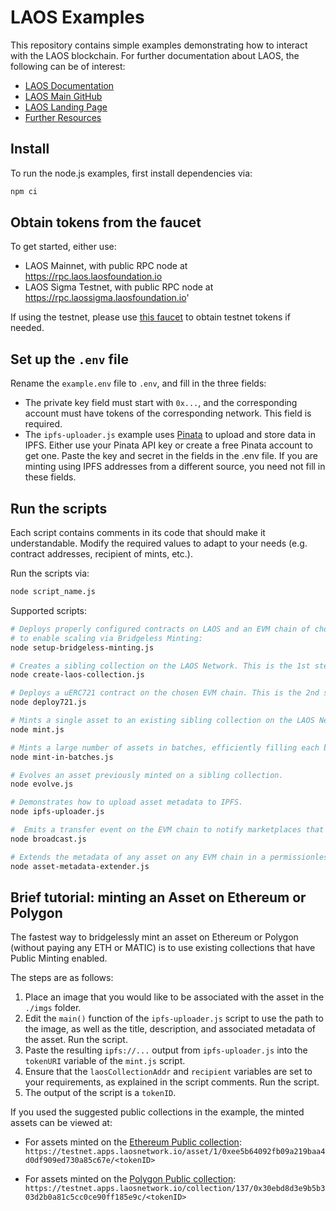 # LAOS Examples

This repository contains simple examples demonstrating how to interact with the LAOS blockchain. For further documentation about LAOS, the following can be of interest:

- [LAOS Documentation](https://docs.laosnetwork.io/)
- [LAOS Main GitHub](https://github.com/freeverseio/laos)
- [LAOS Landing Page](https://laosnetwork.io)
- [Further Resources](https://docs.laosnetwork.io/introduction/resources)

## Install

To run the node.js examples, first install dependencies via:

```bash
npm ci
```

## Obtain tokens from the faucet

To get started, either use:
* LAOS Mainnet, with public RPC node at https://rpc.laos.laosfoundation.io
* LAOS Sigma Testnet, with public RPC node at https://rpc.laossigma.laosfoundation.io'

If using the testnet, please use [this faucet](https://testnet.apps.laosnetwork.io/faucet) to obtain testnet tokens if needed.

## Set up the `.env` file

Rename the `example.env` file to `.env`, and fill in the three fields:
* The private key field must start with `0x...`, and the corresponding account must have tokens of the corresponding network. This field is required.
* The `ipfs-uploader.js` example uses [Pinata](https://www.pinata.cloud/) to upload and store data in IPFS. Either use your Pinata API key or create a free Pinata account to get one. Paste the key and secret in the fields in the .env file. If you are minting using IPFS addresses from a different source, you need not fill in these fields.

## Run the scripts

Each script contains comments in its code that should make it understandable. Modify the required values to adapt to your needs (e.g. contract addresses, recipient of mints, etc.).  

Run the scripts via:

```bash
node script_name.js
```

Supported scripts:

```bash
# Deploys properly configured contracts on LAOS and an EVM chain of choice
# to enable scaling via Bridgeless Minting:
node setup-bridgeless-minting.js

# Creates a sibling collection on the LAOS Network. This is the 1st step used by 'setup-bridgeless-minting'.
node create-laos-collection.js

# Deploys a uERC721 contract on the chosen EVM chain. This is the 2nd step used by 'setup-bridgeless-minting'.
node deploy721.js

# Mints a single asset to an existing sibling collection on the LAOS Network.
node mint.js

# Mints a large number of assets in batches, efficiently filling each block to maximize throughput.
node mint-in-batches.js

# Evolves an asset previously minted on a sibling collection.
node evolve.js

# Demonstrates how to upload asset metadata to IPFS.
node ipfs-uploader.js

#  Emits a transfer event on the EVM chain to notify marketplaces that do not yet natively integrate with LAOS.
node broadcast.js

# Extends the metadata of any asset on any EVM chain in a permissionless manner.
node asset-metadata-extender.js
```

## Brief tutorial: minting an Asset on Ethereum or Polygon

The fastest way to bridgelessly mint an asset on Ethereum or Polygon (without paying any ETH or MATIC) is to use existing collections that have Public Minting enabled. 

The steps are as follows:

1. Place an image that you would like to be associated with the asset in the `./imgs` folder.
2. Edit the `main()` function of the `ipfs-uploader.js` script to use the path to the image, as well as the title, description, and associated metadata of the asset. Run the script.
3. Paste the resulting `ipfs://...` output from `ipfs-uploader.js` into the `tokenURI` variable of the `mint.js` script.
4. Ensure that the `laosCollectionAddr` and `recipient` variables are set to your requirements, as explained in the script comments. Run the script.
5. The output of the script is a `tokenID`.

If you used the suggested public collections in the example, the minted assets can be viewed at:

* For assets minted on the [Ethereum Public collection](https://testnet.apps.laosnetwork.io/collection/1/0xee5B64092Fb09a219baa4D0DF909ED730A85c67e):
`https://testnet.apps.laosnetwork.io/asset/1/0xee5b64092fb09a219baa4d0df909ed730a85c67e/<tokenID>`

* For assets minted on the [Polygon Public collection](https://testnet.apps.laosnetwork.io/collection/137/0x0Cf5Fc5b64d60c13894328b16042a4D8F8398EbF):
`https://testnet.apps.laosnetwork.io/collection/137/0x30ebd8d3e9b5b303d2b0a81c5cc0ce90ff185e9c/<tokenID>`
